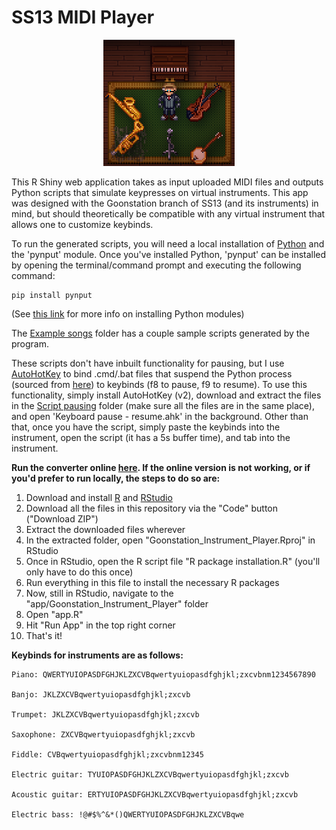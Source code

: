 # SS13 MIDI Player

<p align="center">
  <img width="210" height="202" src="https://github.com/lex-parsimoniae/SS13_MIDI_Player/blob/main/app/Goonstation_Instrument_Player/www/img/instruments.png">
</p>

This R Shiny web application takes as input uploaded MIDI files and outputs Python scripts that simulate keypresses on virtual instruments. This app was designed with the Goonstation branch of SS13 (and its instruments) in mind, but should theoretically be compatible with any virtual instrument that allows one to customize keybinds. 

To run the generated scripts, you will need a local installation of [Python](https://www.python.org/downloads/) and the 'pynput' module. Once you've installed Python, 'pynput' can be installed by opening the terminal/command prompt and executing the following command:
```
pip install pynput
```
(See [this link](https://docs.python.org/3/installing/index.html) for more info on installing Python modules)

The [Example songs](https://github.com/lex-parsimoniae/SS13_MIDI_Player/tree/main/Example%20songs) folder has a couple sample scripts generated by the program.

These scripts don't have inbuilt functionality for pausing, but I use [AutoHotKey](https://www.autohotkey.com/v2/) to bind .cmd/.bat files that suspend the Python process (sourced from [here](https://github.com/craftwar/suspend)) to keybinds (f8 to pause, f9 to resume). To use this functionality, simply install AutoHotKey (v2), download and extract the files in the [Script pausing](https://github.com/lex-parsimoniae/SS13_MIDI_Player/tree/main/Script%20pausing) folder (make sure all the files are in the same place), and open 'Keyboard pause - resume.ahk' in the background. Other than that, once you have the script, simply paste the keybinds into the instrument, open the script (it has a 5s buffer time), and tab into the instrument.

**Run the converter online [here](https://lex-parsimoniae.shinyapps.io/Goonstation_Instrument_MIDI_converter/). If the online version is not working, or if you'd prefer to run locally, the steps to do so are:**

1. Download and install [R](https://www.r-project.org/) and [RStudio](https://posit.co/download/rstudio-desktop/)
2. Download all the files in this repository via the "Code" button ("Download ZIP")
3. Extract the downloaded files wherever
4. In the extracted folder, open "Goonstation_Instrument_Player.Rproj" in RStudio
5. Once in RStudio, open the R script file "R package installation.R" (you'll only have to do this once)
6. Run everything in this file to install the necessary R packages
7. Now, still in RStudio, navigate to the "app/Goonstation_Instrument_Player" folder
8. Open "app.R"
9. Hit "Run App" in the top right corner
10. That's it!

**Keybinds for instruments are as follows:**

```
Piano: QWERTYUIOPASDFGHJKLZXCVBqwertyuiopasdfghjkl;zxcvbnm1234567890

Banjo: JKLZXCVBqwertyuiopasdfghjkl;zxcvb

Trumpet: JKLZXCVBqwertyuiopasdfghjkl;zxcvb

Saxophone: ZXCVBqwertyuiopasdfghjkl;zxcvb

Fiddle: CVBqwertyuiopasdfghjkl;zxcvbnm12345

Electric guitar: TYUIOPASDFGHJKLZXCVBqwertyuiopasdfghjkl;zxcvb

Acoustic guitar: ERTYUIOPASDFGHJKLZXCVBqwertyuiopasdfghjkl;zxcvb

Electric bass: !@#$%^&*()QWERTYUIOPASDFGHJKLZXCVBqwe
```
